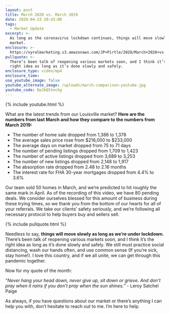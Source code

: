 ```yaml
---
layout: post
title: March 2020 vs. March 2019
date: 2020-04-23 20:43:00
tags:
  - Market Update
excerpt: >-
  As long as the coronavirus lockdown continues, things will move slowly in our
  market.
enclosure: >-
  https://vyralmarketing.s3.amazonaws.com/JP+Pirtle/2020/March+2020+vs.+March+2019.mp4
pullquote: >-
  There’s been talk of reopening various markets soon, and I think it’s the
  right idea as long as it’s done slowly and safely.
enclosure_type: video/mp4
enclosure_time:
use_youtube_image: false
youtube_alternate_image: /uploads/march-comparison-youtube.jpg
youtube_code: DpJbQ5teckg
---
```


{% include youtube.html %}

What are the latest trends from our Louisville market? **Here are the numbers from last March and how they compare to the numbers from March 2019:**

* The number of home sale dropped from 1,386 to 1,378
* The average sales price rose from $216,000 to $233,000
* The average days on market dropped from 75 to 71 days
* The number of pending listings dropped from 1,709 to 1,423
* The number of active listings dropped from 3,689 to 3,253
* The number of new listings dropped from 2,148 to 1,917
* The absorption rate dropped from 2.48 to 2.16 months
* The interest rate for FHA 30-year mortgages dropped from 4.4% to 3.6%

Our team sold 50 homes in March, and we’re predicted to hit roughly the same mark in April. As of the recording of this video, we have 80 pending deals. We consider ourselves blessed for this amount of business during these trying times, so we thank you from the bottom of our hearts for all of your referrals. We take our clients’ safety seriously, and we’re following all necessary protocol to help buyers buy and sellers sell.

{% include pullquote.html %}

Needless to say, **things will move slowly as long as we’re under lockdown.** There’s been talk of reopening various markets soon, and I think it’s the right idea as long as it’s done slowly and safely. We still must practice social distancing, wash our hands often, and use common sense (If you’re sick, stay home\!). I love this country, and if we all unite, we can get through this pandemic together.&nbsp;

Now for my quote of the month:

*“Never hang your head down, never give up, sit down or grieve. And don’t pray when it rains if you don’t pray when the sun shines.”* - Leroy Satchel Paige

As always, if you have questions about our market or there’s anything I can help you with, don’t hesitate to reach out to me. I’m here to help.